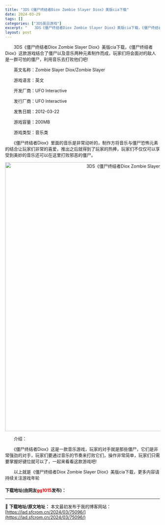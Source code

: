 ```yaml
---
title: "3DS《僵尸终结者Diox Zombie Slayer Diox》美版cia下载"
date: 2024-03-29
tags: []
categories: ["3DS英日游戏"]
excerpt: "　　3DS《僵尸终结者Diox Zombie Slayer Diox》美版cia下载，《僵尸终结者Diox》这款游戏结合了僵尸以及音乐两种元素制作而成，玩家们将会面对的敌人是一群可怕的僵尸，利用音乐去打败他们吧! 　　英文名称：Zombie Slayer Diox/Zombie Slayer 　　游&hellip;"
layout: post
---
```


 <p>　　3DS《僵尸终结者Diox Zombie Slayer Diox》美版cia下载，《僵尸终结者Diox》这款游戏结合了僵尸以及音乐两种元素制作而成，玩家们将会面对的敌人是一群可怕的僵尸，利用音乐去打败他们吧!</p> <p>　　英文名称：Zombie Slayer Diox/Zombie Slayer</p> <p>　　游戏语言：英文</p> <p>　　开发厂商：UFO Interactive</p> <p>　　发行厂商：UFO Interactive</p> <p>　　发售日期：2012-03-22</p> <p>　　游戏容量：200MB</p> <p>　　游戏类型：音乐类</p> <p>　　《僵尸终结者Diox》里面的音乐是非常动听的，制作方将音乐与僵尸恐怖元素的结合让玩家们非常的喜爱，推出之后就得到了玩家的热捧，玩家们不仅仅可以享受到美妙的音乐还可以在这里打败邪恶的僵尸。</p> <p align="center"><img align="" border="0" src="https://lad.sfcrom.cn/wp-content/uploads/2024/03/20240329_66063415dafa9.jpg" width="876" alt="3DS《僵尸终结者Diox Zombie Slayer Diox》美版cia下载" /></p> <p>　　介绍：</p> <p>　　《僵尸终结者Diox》这是一款音乐游戏，玩家的对手就是那些僵尸，它们是非常强劲的对手，玩家们要通过音乐的节奏来打败它们，操作非常简单，玩家们只需要掌握好键位就可以了，一起来看看这款游戏吧!</p> <p>　　以上就是《僵尸终结者Diox Zombie Slayer Diox》美版cia下载，更多内容请持续关注游戏年轮</p> <p><h4>下载地址(由网友<font color="red">gg1015</font>发布)：</h4></p> 

---
📖 **下载地址/原文地址：** 本文最初发布于我的博客网站：[https://lad.sfcrom.cn/2024/03/75096/](https://lad.sfcrom.cn/2024/03/75096/)
